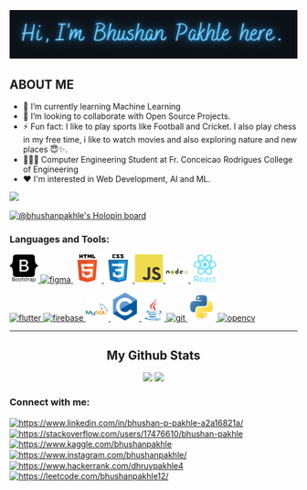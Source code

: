 <p align="center"><img alt="Hi, I'm Bhushan Pakhle here." src="./images/fn-gh-readme-header-1.png" /></p>

<!-- ### Hi there 👋 I'm Bhushan Pakhle -->
<!-- - 🔭 I’m currently working on  -->

## ABOUT ME

- 🌱 I’m currently learning Machine Learning
- 👯 I’m looking to collaborate with Open Source Projects.
- ⚡ Fun fact: I like to play sports like Football and Cricket. I also play chess in my free time, i like to watch movies and also exploring nature and 
               new places 😇✨.
- 👨🏼‍🎓 Computer Engineering Student at Fr. Conceicao Rodrigues College of Engineering
- ❤️ I'm interested in Web Development, AI and ML.

![](https://komarev.com/ghpvc/?username=bhushanpakhle12&color=ff33bb&style=for-the-badge)

<!-- - 🤔 I’m looking for help with ...
- 💬 Ask me about ...
- 📫 How to reach me: ...
- 😄 Pronouns: ... -->
[![@bhushanpakhle's Holopin board](https://holopin.me/bhushanpakhle)](https://holopin.io/@bhushanpakhle)

<h3 align="left">Languages and Tools:</h3>
<p align="left"> 
  <a href="https://getbootstrap.com" target="_blank" rel="noreferrer"> <img src="https://raw.githubusercontent.com/devicons/devicon/master/icons/bootstrap/bootstrap-plain-wordmark.svg" alt="bootstrap" width="50" height="50"/> </a> 
  <a href="https://www.figma.com/" target="_blank" rel="noreferrer"> <img src="https://www.vectorlogo.zone/logos/figma/figma-icon.svg" alt="figma" width="50" height="50"/> </a>
  <a href="https://www.w3.org/html/" target="_blank" rel="noreferrer"> <img src="https://raw.githubusercontent.com/devicons/devicon/master/icons/html5/html5-original-wordmark.svg" alt="html5" width="50" height="50"/> </a> 
  <a href="https://www.w3schools.com/css/" target="_blank" rel="noreferrer"> <img src="https://raw.githubusercontent.com/devicons/devicon/master/icons/css3/css3-original-wordmark.svg" alt="css3" width="50" height="50"/> </a>
  <a href="https://developer.mozilla.org/en-US/docs/Web/JavaScript" target="_blank" rel="noreferrer"> <img src="https://raw.githubusercontent.com/devicons/devicon/master/icons/javascript/javascript-original.svg" alt="javascript" width="50" height="50"/> </a> 
  <a href="https://nodejs.org" target="_blank" rel="noreferrer"> <img src="https://raw.githubusercontent.com/devicons/devicon/master/icons/nodejs/nodejs-original-wordmark.svg" alt="nodejs" width="40" height="40"/> </a>
<a href="https://reactjs.org/" target="_blank" rel="noreferrer"> <img src="https://raw.githubusercontent.com/devicons/devicon/master/icons/react/react-original-wordmark.svg" alt="react" width="50" height="50"/> </a> </p>
  <a href="https://flutter.dev" target="_blank" rel="noreferrer"> <img src="https://www.vectorlogo.zone/logos/flutterio/flutterio-icon.svg" alt="flutter" width="40" height="40"/> </a>
  <a href="https://firebase.google.com/" target="_blank" rel="noreferrer"> <img src="https://www.vectorlogo.zone/logos/firebase/firebase-icon.svg" alt="firebase" width="40" height="40"/> </a>
  <a href="https://www.mysql.com/" target="_blank" rel="noreferrer"> <img src="https://raw.githubusercontent.com/devicons/devicon/master/icons/mysql/mysql-original-wordmark.svg" alt="mysql" width="40" height="40"/> </a>
  <a href="https://www.cprogramming.com/" target="_blank" rel="noreferrer"> <img src="https://raw.githubusercontent.com/devicons/devicon/master/icons/c/c-original.svg" alt="c" width="50" height="50"/> </a>
  <a href="https://www.java.com" target="_blank" rel="noreferrer"> <img src="https://raw.githubusercontent.com/devicons/devicon/master/icons/java/java-original.svg" alt="java" width="40" height="40"/> </a> 
<!-- <a href="https://www.w3schools.com/cpp/" target="_blank" rel="noreferrer"> <img src="https://raw.githubusercontent.com/devicons/devicon/master/icons/cplusplus/cplusplus-original.svg" alt="cplusplus" width="50" height="50"/> </a>  -->
<!--   <a href="https://cloud.google.com" target="_blank" rel="noreferrer"> <img src="https://www.vectorlogo.zone/logos/google_cloud/google_cloud-icon.svg" alt="gcp" width="50" height="50"/> </a>  -->
  <a href="https://git-scm.com/" target="_blank" rel="noreferrer"> <img src="https://www.vectorlogo.zone/logos/git-scm/git-scm-icon.svg" alt="git" width="50" height="50"/> </a> 
<!--   <a href="https://www.adobe.com/in/products/illustrator.html" target="_blank" rel="noreferrer"> <img src="https://www.vectorlogo.zone/logos/adobe_illustrator/adobe_illustrator-icon.svg" alt="illustrator" width="50" height="50"/> </a>  --> 
<!--   <a href="https://www.mathworks.com/" target="_blank" rel="noreferrer"> <img src="https://upload.wikimedia.org/wikipedia/commons/2/21/Matlab_Logo.png" alt="matlab" width="50" height="50"/> </a>  -->
<!--   <a href="https://www.mysql.com/" target="_blank" rel="noreferrer"> <img src="https://raw.githubusercontent.com/devicons/devicon/master/icons/mysql/mysql-original-wordmark.svg" alt="mysql" width="50" height="50"/> </a>  -->
  <a href="https://www.python.org" target="_blank" rel="noreferrer"> <img src="https://raw.githubusercontent.com/devicons/devicon/master/icons/python/python-original.svg" alt="python" width="50" height="50"/> </a> 
  <a href="https://opencv.org/" target="_blank" rel="noreferrer"> <img src="https://www.vectorlogo.zone/logos/opencv/opencv-icon.svg" alt="opencv" width="50" height="50"/> </a>


<hr>

<!-- <img src="https://github-readme-stats.vercel.app/api?username=bhushanpakhle12&show_icons=true&theme=radical&title_color=00FF99&text_color=fff&icon_color=00FF99"> -->

<!-- <a href="https://github.com/anuraghazra/github-readme-stats"><img align="center" src="https://github-readme-stats.vercel.app/api?username=bhushanpakhle12&show_icons=true&include_all_commits=true&theme=buefy&hide_border=true" alt="Bhushan's github stats" /></a> |
 <a href="https://github.com/anuraghazra/github-readme-stats"><img align="center" src="https://github-readme-stats.vercel.app/api/top-langs/?username=bhushanpakhle12&layout=compact&theme=buefy&hide_border=true" /></a> -->

<h2 align="center">My Github Stats </h2>
<p align="center">
<img width="48%" src="https://github-readme-stats.vercel.app/api?username=bhushanpakhle12&show_icons=true&theme=radical" />
<!-- <img width="48%"src="https://github-readme-streak-stats.herokuapp.com/?user=bhushanpakhle12&theme=radical" /> <br> -->
<img src="https://github-readme-stats.vercel.app/api/top-langs/?username=bhushanpakhle12&layout=compact&theme=radical" />
</p>



<!-- [<img align="left" alt="codeSTACKr.com" width="22px" src="https://raw.githubusercontent.com/iconic/open-iconic/master/svg/globe.svg" />][website] -->
<!-- [website]: https://google.com -->

<h3 align="left">Connect with me:</h3>
<p align="left">
<!-- <a href="https://codepen.io/@bhushanpakhle12" target="blank"><img align="center" src="https://raw.githubusercontent.com/rahuldkjain/github-profile-readme-generator/master/src/images/icons/Social/codepen.svg" alt="@bhushanpakhle12" height="30" width="40" /></a> -->
<!-- <a href="https://dev.to/bhushanpakhle12" target="blank"><img align="center" src="https://raw.githubusercontent.com/rahuldkjain/github-profile-readme-generator/master/src/images/icons/Social/devto.svg" alt="https://dev.to/bhushanpakhle12" height="30" width="40" /></a>
<a href="https://twitter.com/bpakhle" target="blank"><img align="center" src="https://raw.githubusercontent.com/rahuldkjain/github-profile-readme-generator/master/src/images/icons/Social/twitter.svg" alt="bpakhle" height="30" width="40" /></a> -->
<a href="https://linkedin.com/in/bhushan-p-pakhle-a2a16821a/" target="blank"><img align="center" src="https://raw.githubusercontent.com/rahuldkjain/github-profile-readme-generator/master/src/images/icons/Social/linked-in-alt.svg" alt="https://www.linkedin.com/in/bhushan-p-pakhle-a2a16821a/" height="30" width="40" /></a>
<a href="https://stackoverflow.com/users/17476610/bhushan-pakhle" target="blank"><img align="center" src="https://raw.githubusercontent.com/rahuldkjain/github-profile-readme-generator/master/src/images/icons/Social/stack-overflow.svg" alt="https://stackoverflow.com/users/17476610/bhushan-pakhle" height="30" width="40" /></a>
<a href="https://kaggle.com/bhushanpakhle" target="blank"><img align="center" src="https://raw.githubusercontent.com/rahuldkjain/github-profile-readme-generator/master/src/images/icons/Social/kaggle.svg" alt="https://www.kaggle.com/bhushanpakhle" height="30" width="40" /></a>
<!-- <a href="https://fb.com/dhruv.pakhle" target="blank"><img align="center" src="https://raw.githubusercontent.com/rahuldkjain/github-profile-readme-generator/master/src/images/icons/Social/facebook.svg" alt="https://www.facebook.com/dhruv.pakhle" height="30" width="40" /></a> -->
<a href="https://instagram.com/bhushanpakhle/" target="blank"><img align="center" src="https://raw.githubusercontent.com/rahuldkjain/github-profile-readme-generator/master/src/images/icons/Social/instagram.svg" alt="https://www.instagram.com/bhushanpakhle/" height="30" width="40" /></a>
<a href="https://www.hackerrank.com/dhruvpakhle4" target="blank"><img align="center" src="https://raw.githubusercontent.com/rahuldkjain/github-profile-readme-generator/master/src/images/icons/Social/hackerrank.svg" alt="https://www.hackerrank.com/dhruvpakhle4" height="30" width="40" /></a>
<!-- <a href="https://codeforces.com/wisenheimer12" target="blank"><img align="center" src="https://raw.githubusercontent.com/rahuldkjain/github-profile-readme-generator/master/src/images/icons/Social/codeforces.svg" alt="https://codeforces.com/profile/wisenheimer12" height="30" width="40" /></a> -->
<a href="https://www.leetcode.com/bhushanpakhle12/" target="blank"><img align="center" src="https://raw.githubusercontent.com/rahuldkjain/github-profile-readme-generator/master/src/images/icons/Social/leet-code.svg" alt="https://leetcode.com/bhushanpakhle12/" height="30" width="40" /></a>
<!-- <a href="https://auth.geeksforgeeks.org/user/dhruvpakhle4/profile" target="blank"><img align="center" src="https://raw.githubusercontent.com/rahuldkjain/github-profile-readme-generator/master/src/images/icons/Social/geeks-for-geeks.svg" alt="https://auth.geeksforgeeks.org/user/dhruvpakhle4/profile" height="30" width="40" /></a> -->
</p>
